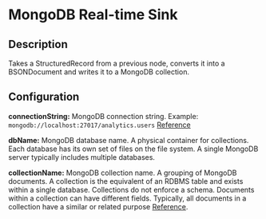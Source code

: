# MongoDB Real-time Sink

Description
-----------
Takes a StructuredRecord from a previous node, converts it into a BSONDocument and writes it to a MongoDB collection.

Configuration
-------------
**connectionString:** MongoDB connection string. Example: `mongodb://localhost:27017/analytics.users`
[Reference](http://docs.mongodb.org/manual/reference/connection-string)

**dbName:** MongoDB database name. A physical container for collections. 
Each database has its own set of files on the file system. A single MongoDB server typically includes multiple databases.

**collectionName:** MongoDB collection name. A grouping of MongoDB documents. 
A collection is the equivalent of an RDBMS table and exists within a single database.
Collections do not enforce a schema. Documents within a collection can have different fields. 
Typically, all documents in a collection have a similar or related purpose
[Reference](https://docs.mongodb.org/manual/reference/glossary/#term-collection).
